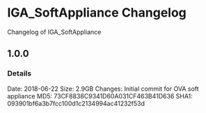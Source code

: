 # IGA_SoftAppliance Changelog

Changelog of IGA_SoftAppliance

##  1.0.0
### Details

Date: 2018-06-22
Size: 2.9GB
Changes: Initial commit for OVA soft appliance
MD5: 73CF8838C9341D60A031CF463B41D636
SHA1: 093901bf6a3b7fcc100d1c2134994ac41232f53d

